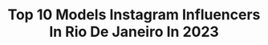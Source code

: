 ---
title: Top 10 Models Instagram Influencers In Rio De Janeiro In 2023
description: >-
  Find top models Instagram influencers in Rio De Janeiro in 2023. Most popular hashtags: #model #021 #reels.
platform: Instagram
hits: 59
text_top: See the top-rated Instagram profiles on inBeat.
text_bottom: inBeat holds 59 Instagram influencers like this in Rio de Janeiro, Brazil for you to contact.
profiles:
  - username: "gabrielecury"
    fullname: >-
      Gabriele
    bio: >-
      Brazilian Model 🇧🇷 Rio de Janeiro 📍 Graduanda na área da saúde 🏥
    location: "Brazil"
    followers: 8985
    engagement: 757
    commentsToLikes: 0.046640
    id: ck8tcgga3ze020j78yc700z38
    verified: false
    hashtags: ""
  - username: "dimy.dog"
    fullname: >-
      Dimy
    bio: >-
      📸 Dog model 🇧🇷 Rio de Janeiro 🛍️ Cupons abaixo ⬇️
    location: "Brazil"
    followers: 12076
    engagement: 226
    commentsToLikes: 0.204571
    id: ck9ha732obfgy0j78fgbkwsvj
    verified: false
    hashtags: "#vcnouol, #fofodemais, #videosfofos, #reelsviral"
  - username: "zeinercoutinho"
    fullname: >-
      Zeiner Coutinho
    bio: >-
      Brazilian Model from Rio de Janeiro. Without route, son of the world! Currently in 📍Bangkok Represented by Joy Model Management
    location: "Brazil"
    followers: 5736
    engagement: 719
    commentsToLikes: 0.058174
    id: ck14kmp0eq9yz0i19usnbdft3
    verified: false
    hashtags: "#bassmodelmgmt, #minhavida, #model, #tbt"
  - username: "marianapradov"
    fullname: >-
      Mariana Prado
    bio: >-
      Independente model 20 anos, Brasil - Rio de Janeiro
    location: "Brazil"
    followers: 20457
    engagement: 898
    commentsToLikes: 0.021393
    id: ckap7ipm1k8uq0i78ax6xwjvu
    verified: false
    hashtags: ""
  - username: "rayluvilleroy"
    fullname: >-
      Raylu Villeroy
    bio: >-
      🇧🇷 Brazilian Model @armyagency_casting 📍 Rio de Janeiro, RJ 📚 Farmácia - UNESA 📲 Contato via Direct 🌱Vegetariana
    location: "Brazil"
    followers: 14755
    engagement: 734
    commentsToLikes: 0.038796
    id: ck5qdfq61vcgz0i117d3cy22k
    verified: false
    hashtags: "#shootingsports, #barradatijuca, #sexy, #blueeyes"
  - username: "danimaced0"
    fullname: >-
      Danielle Macedo
    bio: >-
      📍Brasil,Rio de Janeiro 📍Model fotográfica | Model makeup 📍Capoeira Artte Nobre-Rj 💍Robson
    location: "Brazil"
    followers: 2468
    engagement: 679
    commentsToLikes: 0.027097
    id: ck14lj6b7uyb20i199di0ktxw
    verified: false
    hashtags: "#turbantes, #detalhes, #quarentena, #emcasa"
  - username: "maya_shihtzu_"
    fullname: >-
      Maya 💖
    bio: >-
      🎂07/09/17 🏠02/10/17 Me chamo Maya e sou uma fofura. 🐶Raça- Shih tzu fêmea 🌎Rio de Janeiro- Rj . Dog model @boutiquepetglamour
    location: "Brazil"
    followers: 65358
    engagement: 180
    commentsToLikes: 0.065778
    id: ck8ta36j2qah70j78o1nob62h
    verified: false
    hashtags: ""
  - username: "_mike_shihtzu"
    fullname: >-
      Mike 💙🐾
    bio: >-
      🎂22/10/16 🏠22/11/16 Me chamo Mike e sou a alegria da casa. 🐶Raça - Shih tzu macho 🌎Rio de Janeiro-Rj . Dog model @boutiquepetglamour
    location: "Brazil"
    followers: 40742
    engagement: 209
    commentsToLikes: 0.052097
    id: ck8t396pg2ejm0j78adadywgx
    verified: false
    hashtags: "#pet, #doglove, #dogoftheday, #shitzulove"
  - username: "izabella.aguiar_"
    fullname: >-
      • IZA•
    bio: >-
      •Moda | Dicas | Lifestyle• •Rio de Janeiro• •Parcerias e jobs: via direct• •Model• •Atleta de vôleibol• • ❽ • Gท's¹• ♡
    location: "Brazil"
    followers: 3055
    engagement: 2220
    commentsToLikes: 0.277141
    id: ckapbap00z7e20i78zbw9m19a
    verified: false
    hashtags: "#estilo, #look, #moda, #model"
  - username: "willyrodriguess"
    fullname: >-
      willy
    bio: >-
      .23y •Rio de janeiro .pisciano
    location: "Brazil"
    followers: 19137
    engagement: 1491
    commentsToLikes: 0.065828
    id: ck9ha5phcb9e40j78t3zxoahv
    verified: false
    hashtags: "#boys, #instatumblr, #travel, #boy"
---
